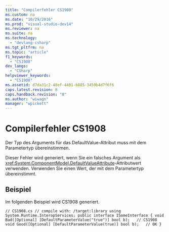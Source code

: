 ```yaml
---
title: "Compilerfehler CS1908"
ms.custom: na
ms.date: "10/29/2016"
ms.prod: "visual-studio-dev14"
ms.reviewer: na
ms.suite: na
ms.technology: 
  - "devlang-csharp"
ms.tgt_pltfrm: na
ms.topic: "article"
f1_keywords: 
  - "CS1908"
dev_langs: 
  - "CSharp"
helpviewer_keywords: 
  - "CS1908"
ms.assetid: d7da31c2-48ef-4401-b885-3459b4d7f6f6
caps.latest.revision: 8
caps.handback.revision: "8"
ms.author: "wiwagn"
manager: "wpickett"
---
```

# Compilerfehler CS1908
Der Typ des Arguments für das DefaultValue\-Attribut muss mit dem Parametertyp übereinstimmen.  
  
 Dieser Fehler wird generiert, wenn Sie ein falsches Argument als <xref:System.ComponentModel.DefaultValueAttribute>\-Attributwert verwenden. Verwenden Sie einen Wert, der mit dem Parametertyp übereinstimmt.  
  
## Beispiel  
 Im folgenden Beispiel wird CS1908 generiert.  
  
```  
// CS1908.cs // compile with: /target:library using System.Runtime.InteropServices; public interface ISomeInterface { void Bad([Optional] [DefaultParameterValue("true")] bool b);   // CS1908 void Good([Optional] [DefaultParameterValue(true)] bool b);   // OK }  
```